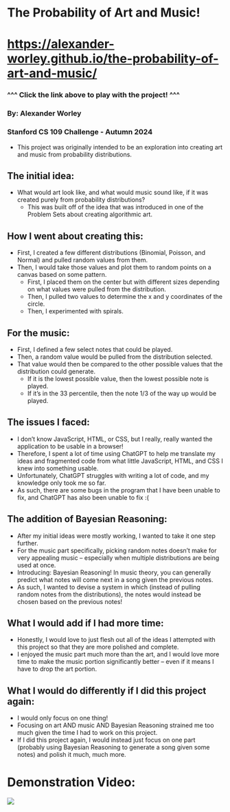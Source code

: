 # **The Probability of Art and Music!**
# https://alexander-worley.github.io/the-probability-of-art-and-music/

### ^^^ Click the link above to play with the project! ^^^

### **By: Alexander Worley**
### Stanford CS 109 Challenge - Autumn 2024

* This project was originally intended to be an exploration into creating art and music from probability distributions.

## The initial idea:

* What would art look like, and what would music sound like, if it was created purely from probability distributions?  
  * This was built off of the idea that was introduced in one of the Problem Sets about creating algorithmic art.

## How I went about creating this:

* First, I created a few different distributions (Binomial, Poisson, and Normal) and pulled random values from them.  
* Then, I would take those values and plot them to random points on a canvas based on some pattern.  
  * First, I placed them on the center but with different sizes depending on what values were pulled from the distribution.  
  * Then, I pulled two values to determine the x and y coordinates of the circle.  
  * Then, I experimented with spirals.

## For the music:

* First, I defined a few select notes that could be played.  
* Then, a random value would be pulled from the distribution selected.  
* That value would then be compared to the other possible values that the distribution could generate.  
  * If it is the lowest possible value, then the lowest possible note is played.  
  * If it’s in the 33 percentile, then the note 1/3 of the way up would be played.

## The issues I faced:

* I don’t know JavaScript, HTML, or CSS, but I really, really wanted the application to be usable in a browser!  
* Therefore, I spent a lot of time using ChatGPT to help me translate my ideas and fragmented code from what little JavaScript, HTML, and CSS I knew into something usable.  
* Unfortunately, ChatGPT struggles with writing a lot of code, and my knowledge only took me so far.  
* As such, there are some bugs in the program that I have been unable to fix, and ChatGPT has also been unable to fix :(

## The addition of Bayesian Reasoning:

* After my initial ideas were mostly working, I wanted to take it one step further.  
* For the music part specifically, picking random notes doesn’t make for very appealing music – especially when multiple distributions are being used at once.  
* Introducing: Bayesian Reasoning! In music theory, you can generally predict what notes will come next in a song given the previous notes.  
* As such, I wanted to devise a system in which (instead of pulling random notes from the distributions), the notes would instead be chosen based on the previous notes!

## What I would add if I had more time:

* Honestly, I would love to just flesh out all of the ideas I attempted with this project so that they are more polished and complete.  
* I enjoyed the music part much more than the art, and I would love more time to make the music portion significantly better – even if it means I have to drop the art portion.

## What I would do differently if I did this project again:

* I would only focus on one thing!  
* Focusing on art AND music AND Bayesian Reasoning strained me too much given the time I had to work on this project.  
* If I did this project again, I would instead just focus on one part (probably using Bayesian Reasoning to generate a song given some notes) and polish it much, much more.

# Demonstration Video:
[<img src="https://img.youtube.com/vi/2kaqhi9mvRs/hqdefault.jpg"/>](https://www.youtube.com/embed/2kaqhi9mvRs)
